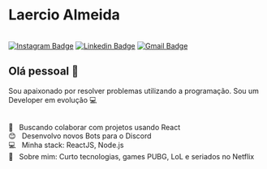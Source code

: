 
# Laercio Almeida
<br/> [![Instagram Badge](https://img.shields.io/badge/-@laerciinho_-black?style=flat-square&logo=Instagram&logoColor=white&link=www.instagram.com/laerciinho_/)](www.instagram.com/laerciinho_) [![Linkedin Badge](https://img.shields.io/badge/-LaercioAlmeida-black?style=flat-square&logo=Linkedin&logoColor=white&link=www.linkedin.com/in/laercioalmeida)](www.linkedin.com/in/laercioalmeida) 
[![Gmail Badge](https://img.shields.io/badge/-laercioalmeidamoral@gmail.com-black?style=flat-square&logo=Gmail&logoColor=white&link=mailto:laercioalmeidamoral@gmail.com)](mailto:laercioalmeidamoral@gmail.com)

## Olá pessoal 👋
Sou apaixonado por resolver problemas utilizando a programação.
Sou um Developer em evolução :computer:

 <br/> :purple_heart: &nbsp; Buscando colaborar com projetos usando React
 <br/> :blush: &nbsp; Desenvolvo novos Bots para o Discord
 <br/> :computer: &nbsp; Minha stack: ReactJS, Node.js
 <br/> 💬  &nbsp; Sobre mim: Curto tecnologias, games PUBG, LoL e seriados no Netflix
